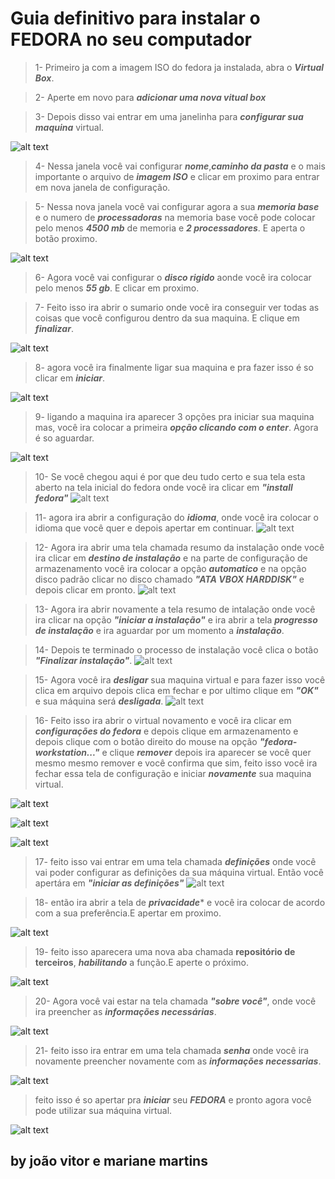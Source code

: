 # Guia definitivo para instalar o FEDORA no seu computador

>1- Primeiro ja com a imagem ISO do fedora ja instalada, abra o ***Virtual Box***.

>2- Aperte em novo para ***adicionar uma nova vitual box***

>3- Depois disso vai entrar em uma janelinha para ***configurar sua maquina*** virtual.

![alt text](imagens/Capturar.PNG)

>4- Nessa janela você vai configurar ***nome***,***caminho da pasta*** e o mais importante o arquivo de ***imagem ISO*** e clicar em proximo para entrar em nova janela de configuração.

>5- Nessa nova janela você vai configurar agora a sua ***memoria base*** e o numero de ***processadoras*** na memoria base você pode colocar pelo menos ***4500 mb*** de memoria e ***2 processadores***. E aperta o botão proximo.

![alt text](imagens/ubytgh.PNG)
 
>6- Agora você vai configurar o ***disco rigido*** aonde você ira colocar pelo menos ***55 gb***. E clicar em proximo.

>7- Feito isso ira abrir o sumario onde você ira conseguir ver todas as coisas que você configurou dentro da sua maquina. E clique em ***finalizar***.

![alt text](imagens/hh.PNG)

>8- agora você ira finalmente ligar sua maquina e pra fazer isso é so clicar em ***iniciar***.

![alt text](imagens/kk.PNG)

>9- ligando a maquina ira aparecer 3 opções pra iniciar sua maquina mas, você ira colocar a primeira ***opção clicando com o enter***. Agora é so aguardar.

![alt text](<imagens/Capturar (1).PNG>)

>10- Se você chegou aqui é por que deu tudo certo e sua tela esta aberto na tela inicial do fedora onde você ira clicar em ***"install fedora"***
![alt text](imagens/pp.PNG)

>11- agora ira abrir a configuração do ***idioma***, onde você ira colocar o idioma que você quer e depois apertar em continuar.
![alt text](imagens/n.PNG)

>12- Agora ira abrir uma tela chamada resumo da instalação onde você ira clicar em ***destino de instalação*** e na parte de configuração de armazenamento você ira colocar a opção ***automatico*** e na opção disco padrão clicar no disco chamado ***"ATA VBOX HARDDISK"*** e depois clicar em pronto.
![alt text](imagens/ji.PNG)

>13- Agora ira abrir novamente a tela resumo de intalação onde você ira clicar na opção ***"iniciar a instalação"*** e ira abrir a tela ***progresso de instalação*** e ira aguardar por um momento a ***instalação***.

>14- Depois te terminado o processo de instalação você clica o botão ***"Finalizar instalação"***.
![alt text](imagens/ba.PNG)

>15- Agora você ira ***desligar*** sua maquina virtual e para fazer isso você clica em arquivo depois clica em fechar e por ultimo clique em ***"OK"*** e sua máquina será ***desligada***.
![alt text](imagens/fdgdg.PNG)

>16- Feito isso ira abrir o virtual novamento e você ira clicar em ***configurações do fedora*** e depois clique em armazenamento e depois clique com o botão direito do mouse na opção  ***"fedora-workstation..."*** e clique ***remover*** depois ira aparecer se você quer mesmo mesmo remover e você confirma que sim, feito isso você ira fechar essa tela de configuração e iniciar ***novamente*** sua maquina virtual. 

![alt text](imagens/kk.PNG)

![alt text](imagens/jgghgj.PNG)

![alt text](imagens/daaada.PNG)

>17- feito isso vai entrar em uma tela chamada ***definições*** onde você vai poder configurar as definições da sua máquina virtual. Então você apertára em ***"iniciar as definições"*** 
![alt text](imagens/iou.PNG)


>18- então ira abrir a tela de ***privacidade**** e você ira colocar de acordo com a sua preferência.E apertar em proximo.

![alt text](imagens/yiu.PNG)

>19- feito isso aparecera uma nova aba chamada **repositório de terceiros**, ***habilitando*** a função.E aperte o próximo.

![alt text](imagens/nino.PNG)

>20- Agora você vai estar na tela chamada ***"sobre você"***, onde você ira preencher as ***informações necessárias***.

![alt text](imagens/cico.PNG)

>21- feito isso ira entrar em uma tela chamada ***senha*** onde você ira novamente preencher novamente com as ***informações necessarias***.

![alt text](imagens/cocu.PNG)

>feito isso é so apertar pra ***iniciar*** seu ***FEDORA*** e pronto agora você pode utilizar sua máquina virtual.

![alt text](imagens/jio.PNG)

## by joão vitor e mariane martins


